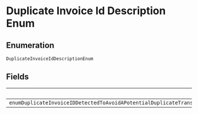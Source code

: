 
# Duplicate Invoice Id Description Enum

## Enumeration

`DuplicateInvoiceIdDescriptionEnum`

## Fields

| Name |
|  --- |
| `enumDuplicateInvoiceIDDetectedToAvoidAPotentialDuplicateTransactionYourAccountSettingRequiresThatInvoiceIdBeUniqueForEachTransaction` |


